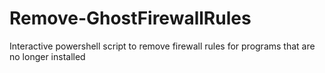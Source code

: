 # Remove-GhostFirewallRules
Interactive powershell script to remove firewall rules for programs that are no longer installed
